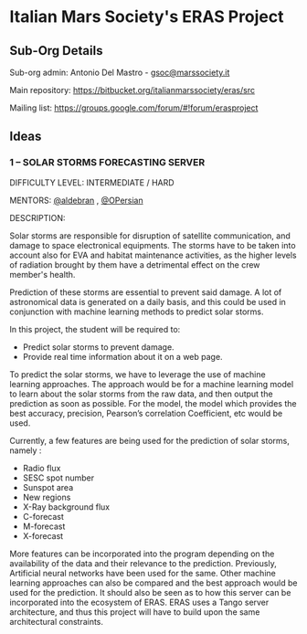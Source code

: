 # Italian Mars Society's ERAS Project #

## Sub-Org Details ##

Sub-org admin: Antonio Del Mastro - <gsoc@marssociety.it>

Main repository: <https://bitbucket.org/italianmarssociety/eras/src>

Mailing list: <https://groups.google.com/forum/#!forum/erasproject>


## Ideas ##

### 1 – SOLAR STORMS FORECASTING SERVER ###

DIFFICULTY LEVEL: INTERMEDIATE / HARD

MENTORS: [@aldebran](https://bitbucket.org/aldebran/) , [@OPersian](https://bitbucket.org/OPersian/)

DESCRIPTION:

Solar storms are responsible for disruption of satellite communication, and damage to space electronical equipments. The storms have to be taken into account also for EVA and habitat maintenance activities, as the higher levels of radiation brought by them have a detrimental effect on the crew member's health.

Prediction of these storms are essential to prevent said damage. A lot of astronomical data is generated on a daily basis, and this could be used in conjunction with machine learning methods to predict solar storms.

In this project, the student will be required to:

* Predict solar storms to prevent damage.
* Provide real time information about it on a web page.

To predict the solar storms, we have to leverage the use of machine learning approaches. The approach would be for a machine learning model to learn about the solar storms from the raw data, and then output the prediction as soon as possible. For the model, the model which provides the best accuracy, precision, Pearson’s correlation Coefficient, etc would be used.

Currently, a few features are being used for the prediction of solar storms, namely :

* Radio flux
* SESC spot number
* Sunspot area
* New regions
* X-Ray background flux
* C-forecast
* M-forecast
* X-forecast

More features can be incorporated into the program depending on the availability of the data and their relevance to the prediction. Previously, Artificial neural networks have been used for the same. Other machine learning approaches can also be compared and the best approach would be used for the prediction. It should also be seen as to how this server can be incorporated into the ecosystem of ERAS. ERAS uses a Tango server architecture, and thus this project will have to build upon the same architectural constraints.
